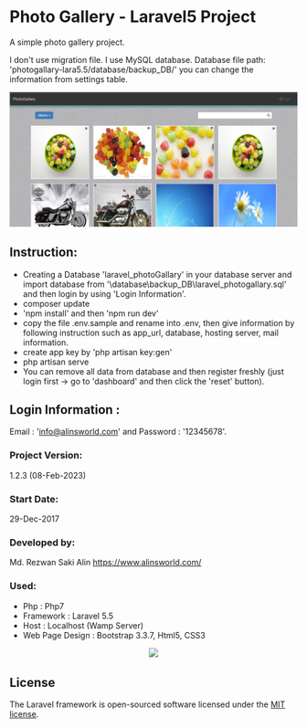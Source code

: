 # Photo Gallery - Laravel5 Project

A simple photo gallery project.

I don't use migration file. I use MySQL database.
Database file path: 'photogallary-lara5.5/database/backup_DB/'
you can change the information from settings table.

![Alt text](Screenshot.jpg "PhotoGallery")

## Instruction:

<ul>
    <li>Creating a Database 'laravel_photoGallary' in your database server and import database from '\database\backup_DB\laravel_photogallary.sql' and then login by using 'Login Information'.</li>
    <li>composer update</li>
    <li>'npm install' and then 'npm run dev'</li>
    <!-- <li>(no need this step) php artisan storage:link</li> -->
    <li>copy the file .env.sample and rename into .env, then give information by following instruction such as app_url, database, hosting server, mail information.</li>
    <li>create app key by 'php artisan key:gen'</li>
    <!-- <li>(no need this step) php artisan migrate</li> -->
    <li>php artisan serve</li> 
    <li>You can remove all data from database and then register freshly (just login first -> go to 'dashboard' and then click the 'reset' button).</li> 
</ul>

## Login Information :

Email : 'info@alinsworld.com' and Password : '12345678'.

### Project Version:

1.2.3 (08-Feb-2023)

### Start Date:

29-Dec-2017

### Developed by:

Md. Rezwan Saki Alin
https://www.alinsworld.com/

### Used:

<ul>
 <li>Php : Php7</li>
 <li>Framework : Laravel 5.5</li>
 <li>Host : Localhost (Wamp Server)</li>
 <li>Web Page Design : Bootstrap 3.3.7, Html5, CSS3</li>
</ul>

<p align="center"><a href="https://laravel.com" target="_blank"><img src="https://raw.githubusercontent.com/laravel/art/master/logo-lockup/5%20SVG/2%20CMYK/1%20Full%20Color/laravel-logolockup-cmyk-red.svg" width="400"></a></p>

## License

The Laravel framework is open-sourced software licensed under the [MIT license](https://opensource.org/licenses/MIT).
